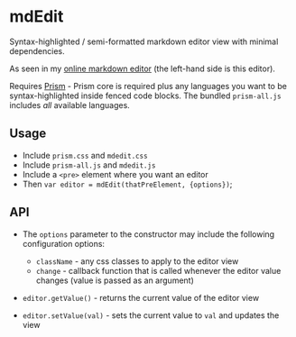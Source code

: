 # mdEdit

Syntax-highlighted / semi-formatted markdown editor view with minimal dependencies.

As seen in my [online markdown editor](//jbt.github.io/markdown-editor) (the left-hand side is this editor).

Requires [Prism](//prismjs.com) - Prism core is required plus any languages you want to be syntax-highlighted inside fenced code blocks. The bundled `prism-all.js` includes _all_ available languages.

## Usage

 * Include `prism.css` and `mdedit.css`
 * Include `prism-all.js` and `mdedit.js`
 * Include a `<pre>` element where you want an editor
 * Then `var editor = mdEdit(thatPreElement, {options})`;

## API

 * The `options` parameter to the constructor may include the following configuration options:
   * `className` - any css classes to apply to the editor view
   * `change` - callback function that is called whenever the editor value changes (value is passed as an argument)

 * `editor.getValue()` - returns the current value of the editor view
 * `editor.setValue(val)` - sets the current value to `val` and updates the view
